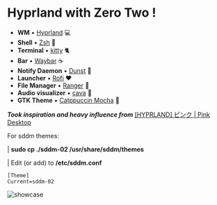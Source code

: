 # Hyprland with Zero Two !

- **WM** • [Hyprland](https://github.com/hyprwm/Hyprland) 💻
- **Shell** • [Zsh](https://www.zsh.org) 🐚
- **Terminal** • [kitty](https://github.com/kovidgoyal/kitty) 🐈
- **Bar** • [Waybar](https://aur.archlinux.org/packages/waybar-hyprland-git) ☕
- **Notify Daemon** • [Dunst](https://github.com/dunst-project/dunst) 🚀
- **Launcher** • [Rofi](https://github.com/davatorium/rofi) ❤️ 
- **File Manager** • [Ranger](https://github.com/ranger/ranger) 📂
- **Audio visualizer** • [cava](https://github.com/karlstav/cava) 🎵
- **GTK Theme** • [Catppuccin Mocha](https://github.com/catppuccin/gtk) 👾

  
***Took inspiration and heavy influence from*** [[HYPRLAND] ピンク | Pink Desktop](https://www.reddit.com/r/unixporn/comments/1479eqh/hyprland_%E3%83%94%E3%83%B3%E3%82%AF_pink_desktop/)

For sddm themes:

| **sudo cp ./sddm-02 /usr/share/sddm/themes**

| Edit (or add) to **/etc/sddm.conf** 

```
[Theme]
Current=sddm-02
```




![showcase](/screenshot/screenshot.png)

